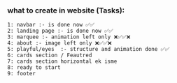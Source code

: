 ### what to create in website (Tasks):
    1: navbar :- is done now ✅✅
    2: landing page :- is done now ✅✅
    3: marquee :- animation left only ❌✅✅❌
    4: about :- image left only ❌✅✅❌
    5: playful/eyes  :- structure and animation done ✅✅
    6: cards section / Feautred
    7: cards section horizontal ek isme
    8: ready to start
    9: footer 